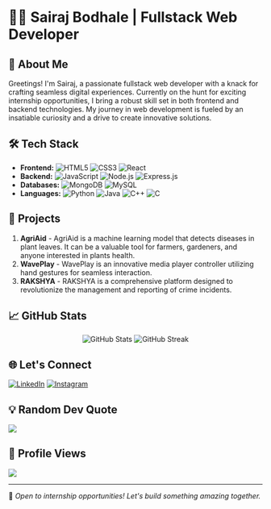 # 👨‍💻 Sairaj Bodhale | Fullstack Web Developer

## 🚀 About Me
Greetings! I'm Sairaj, a passionate fullstack web developer with a knack for crafting seamless digital experiences. Currently on the hunt for exciting internship opportunities, I bring a robust skill set in both frontend and backend technologies. My journey in web development is fueled by an insatiable curiosity and a drive to create innovative solutions.

## 🛠️ Tech Stack
- **Frontend:** ![HTML5](https://img.shields.io/badge/HTML5-%23E34F26.svg?style=for-the-badge&logo=html5&logoColor=white) ![CSS3](https://img.shields.io/badge/CSS3-%231572B6.svg?style=for-the-badge&logo=css3&logoColor=white)  ![React](https://img.shields.io/badge/React-%2320232a.svg?style=for-the-badge&logo=react&logoColor=%2361DAFB)
- **Backend:** ![JavaScript](https://img.shields.io/badge/JavaScript-%23323330.svg?style=for-the-badge&logo=javascript&logoColor=%23F7DF1E) ![Node.js](https://img.shields.io/badge/Node.js-6DA55F?style=for-the-badge&logo=node.js&logoColor=white) ![Express.js](https://img.shields.io/badge/Express.js-%23404d59.svg?style=for-the-badge&logo=express&logoColor=%2361DAFB)
- **Databases:** ![MongoDB](https://img.shields.io/badge/MongoDB-%234ea94b.svg?style=for-the-badge&logo=mongodb&logoColor=white) ![MySQL](https://img.shields.io/badge/MySQL-4479A1.svg?style=for-the-badge&logo=mysql&logoColor=white)
- **Languages:** ![Python](https://img.shields.io/badge/Python-3670A0?style=for-the-badge&logo=python&logoColor=ffdd54) ![Java](https://img.shields.io/badge/Java-%23ED8B00.svg?style=for-the-badge&logo=openjdk&logoColor=white) ![C++](https://img.shields.io/badge/C++-%2300599C.svg?style=for-the-badge&logo=c%2B%2B&logoColor=white) ![C](https://img.shields.io/badge/C-%2300599C.svg?style=for-the-badge&logo=c&logoColor=white)

## 🌟 Projects
1. **AgriAid** - AgriAid is a machine learning model that detects diseases in plant leaves. It can be a valuable tool for farmers, gardeners, and anyone interested 
                 in plants health.
2. **WavePlay** - WavePlay is an innovative media player controller utilizing hand gestures for seamless interaction. 
3. **RAKSHYA** - RAKSHYA is a comprehensive platform designed to revolutionize the management and reporting of crime incidents. 

## 📈 GitHub Stats
<div align="center">
  <img src="https://github-readme-stats.vercel.app/api?username=sairajB&theme=radical&hide_border=false&include_all_commits=true&count_private=true" alt="GitHub Stats" />
  <img src="https://github-readme-streak-stats.herokuapp.com/?user=sairajB&theme=radical&hide_border=false" alt="GitHub Streak" />
</div>

## 🌐 Let's Connect
[![LinkedIn](https://img.shields.io/badge/LinkedIn-%230077B5.svg?style=for-the-badge&logo=linkedin&logoColor=white)](https://www.linkedin.com/in/sairaj-bodhale/)
[![Instagram](https://img.shields.io/badge/Instagram-%23E4405F.svg?style=for-the-badge&logo=Instagram&logoColor=white)](https://instagram.com/sairajbodhale)

## 💡 Random Dev Quote
![](https://quotes-github-readme.vercel.app/api?type=horizontal&theme=radical)

## 👀 Profile Views
![](https://visitcount.itsvg.in/api?id=sairajB&icon=5&color=6)

---

💼 *Open to internship opportunities! Let's build something amazing together.*
